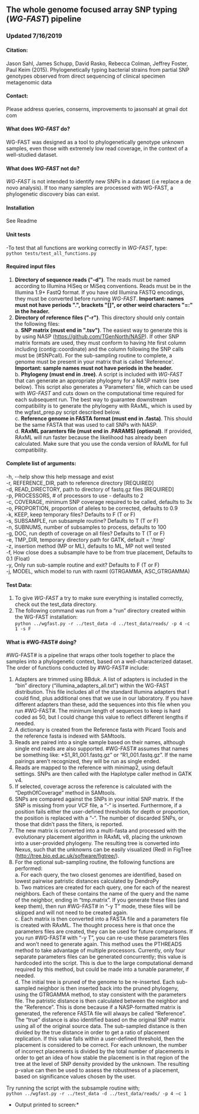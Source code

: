 ## The whole genome focused array SNP typing (*WG-FAST*) pipeline  

### Updated 7/16/2019  

#### Citation:  
Jason Sahl, James Schupp, David Rasko, Rebecca Colman, Jeffrey Foster, Paul Keim (2015).
Phylogenetically typing bacterial strains from partial SNP genotypes observed from direct
sequencing of clinical specimen metagenomic data  

#### Contact:  
Please address queries, conserns, improvements to jasonsahl at gmail dot com  

#### What does *WG-FAST* do?  

WG-FAST was designed as a tool to phylogenetically genotype unknown samples, even those
with extremely low read coverage, in the context of a well-studied dataset.

#### What does *WG-FAST* not do?  

*WG-FAST* is not intended to identify new SNPs in a dataset (i.e replace a de novo analysis).
If too many samples are processed with WG-FAST, a phylogenetic discovery bias can exist.

#### Installation  
See Readme

#### Unit tests  
-To test that all functions are working correctly in *WG-FAST*, type:  
```python tests/test_all_functions.py```

#### Required input files  
1. **Directory of sequence reads ("-d")**. The reads must be named according to Illumina HiSeq
or MiSeq conventions. Reads must be in the Illumina 1.9+ FastQ format. If you have old
Illumina FASTQ encodings, they must be converted before running *WG-FAST*. **Important: names
must not have periods ".", brackets "[]", or other weird characters "=:" in the header.**  
2. **Directory of reference files ("-r")**. This directory should only contain the following
files:  
a. **SNP matrix (must end in ".tsv")**. The easiest way to generate this is by using NASP
(https://github.com/TGenNorth/NASP). If other SNP matrix formats are used, they must conform
to having hte first column including (contig::coordinate) and the column following the SNP calls
must be (#SNPcall). For the sub-sampling routine to complete, a genome must be present in your matrix
that is called 'Reference'. **Important: sample names must not have periods in the header.**  
b. **Phylogeny (must end in .tree)**. A script is included with *WG-FAST* that can generate an appropriate
phylogeny for a NASP matrix (see below). This script also generates a 'Parameters' file, which can be used
with *WG-FAST* and cuts down on the computational time required for each subsequent run. The best way to guarantee downstream
compatibility is to generate the phylogeny with RAxML, which is used by the wgfast_prep.py script described below.  
c. **Reference genome in FASTA format (must end in .fasta)**. This should be the same FASTA that was used to call SNPs with NASP.  
d. **RAxML paramters file (must end in .PARAMS) (optional)**. If provided, RAxML will run faster because the likelihood has already
been calculated. Make sure that you use the conda version of RAxML for full compatibility.  

#### Complete list of arguments:  

-h, --help  show this help message and exist  
-r, REFERENCE_DIR, path to reference directory [REQUIRED]  
-d, READ_DIRECTORY, path to directory of fastq.gz files [REQUIRED]  
-p, PROCESSORS, # of processors to use - defaults to 2  
-c, COVERAGE, minimum SNP coverage required to be called, defaults to 3x  
-o, PROPORTION, proportion of alleles to be corrected, defaults to 0.9  
-k, KEEP, keep temporary files? Defaults to F (T or F)  
-s, SUBSAMPLE, run subsample routine? Defaults to T (T or F)  
-n, SUBNUMS, number of subsamples to process, defaults to 100  
-g, DOC, run depth of coverage on all files? Defaults to T (T or F)  
-e, TMP_DIR, temporary directory path for GATK, default = '/tmp'  
-z, insertion method (MP or ML), defaults to ML, MP not well tested  
-f, How close does a subsample have to be from true placement, Defaults to 0.1 (Float)  
-y, Only run sub-sample routine and exit? Defaults to F (T or F)  
-j, MODEL, which model to run with raxml (GTRGAMMA, ASC_GTRGAMMA)  

#### Test Data:  

1. To give *WG-FAST* a try to make sure everything is installed correctly, check out the test_data
directory.  
2. The following command was run from a “run” directory created within the WG-FAST
installation:  
```python ../wgfast.py -r ../test_data -d ../test_data/reads/ -p 4 -c 1 -s F```  

#### What is #WG-FAST# doing?  

#WG-FAST# is a pipeline that wraps other tools together to place the samples into a phylogenetic
context, based on a well-characterized dataset. The order of functions conducted by #WG-FAST#
include:  
1. Adapters are trimmed using BBduk. A list of adapters is included in the “bin” directory
(“illumina_adapters_all.txt”) within the WG-FAST distribution. This file includes all of the
standard Illumina adapters that I could find, plus additional ones that we use in our
laboratory. If you have different adapters than these, add the sequences into this file when
you run #WG-FAST#. The minimum length of sequences to keep is hard coded as 50, but I
could change this value to reflect different lengths if needed.  
2. A dictionary is created from the Reference fasta with Picard Tools and the reference fasta is
indexed with SAMtools.  
3. Reads are paired into a single sample based on their names, although single end reads are
also supported. #WG-FAST# assumes that names be something like: *S1_R1_001.fastq.gz” or
“R1_001.fastq.gz”. If the name pairings aren’t recognized, they will be run as single ended.  
4. Reads are mapped to the reference with minimap2, using default settings. SNPs are then
called with the Haplotype caller method in GATK v4.  
5. If selected, coverage across the reference is calculated with the “DepthOfCoverage” method
in SAMtools.  
6. SNPs are compared against the SNPs in your initial SNP matrix. If the SNP is missing from
your VCF file, a “-“ is inserted. Furthermore, if a position fails either the user-defined
thresholds for depth or proportion, the position is replaced with a “-“. The number of
discarded SNPs, or those that didn’t pass the filters, is reported.  
7. The new matrix is converted into a multi-fasta and processed with the evolutionary placement
algorithm in RAxML v8, placing the unknown into a user-provided phylogeny. The resulting
tree is converted into Nexus, such that the unknowns can be easily visualized (Red) in
FigTree (http://tree.bio.ed.ac.uk/software/figtree/).  
8. For the optional sub-sampling routine, the following functions are performed:  
a. For each query, the two closest genomes are identified, based on lowest pairwise
patristic distances calculated by DendroPy  
b. Two matrices are created for each query, one for each of the nearest neighbors. Each
of these contains the name of the query and the name of the neighbor, ending in
“tmp.matrix”. If you generate these files (and keep them), then run #WG-FAST# in “-y T”
mode, these files will be skipped and will not need to be created again.  
c. Each matrix is then converted into a FASTA file and a parameters file is created with
RAxML. The thought process here is that once the parameters files are created, they
can be used for future comparisons. If you run #WG-FAST# with “-y T”, you can re-use
these parameters files and won’t need to generate again. This method uses the
PTHREADS method to take advantage of multiple processors. Currently, only four
separate parameters files can be generated concurrently; this value is hardcoded into
the script. This is due to the large computational demand required by this method, but
could be made into a tunable parameter, if needed.  
d. The initial tree is pruned of the genome to be re-inserted. Each sub-sampled neighbor
is then inserted back into the pruned phylogeny, using the GTRGAMMA method, to
stay consistent with the parameters file. The patristic distance is then calculated
between the neighbor and the “Reference”. This is done because if a NASP-formatted
matrix is generated, the reference FASTA file will always be called “Reference”. The
“true” distance is also identified based on the original SNP matrix using all of the
original source data. The sub-sampled distance is then divided by the true distance in
order to get a ratio of placement replication. If this value falls within a user-defined
threshold, then the placement is considered to be correct. For each unknown, the
number of incorrect placements is divided by the total number of placements in order
to get an idea of how stable the placement is in that region of the tree at the level of
SNP density provided by the unknown. The resulting p-value can then be used to
assess the robustness of a placement, based on significance values chosen by the
user.  

Try running the script with the subsample routine with;  
```python ../wgfast.py -r ../test_data -d ../test_data/reads/ -p 4 –c 1```

* Output printed to screen:*  

